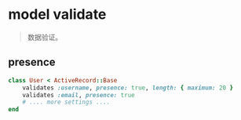 # model validate
> 数据验证。

## presence
```rb
class User < ActiveRecord::Base
    validates :username, presence: true, length: { maximum: 20 }
    validates :email, presence: true
    # .... more settings ....
end
```